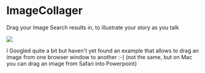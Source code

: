 # ImageCollager
Drag your Image Search results in, to illustrate your story as you talk

![](https://repository-images.githubusercontent.com/217835174/230adadd-e41e-4520-86af-085408bce9da)

I Googled quite a bit but haven't yet found an example that allows to drag an image from one browser window to another :-(
(not the same, but on Mac you can drag an image from Safari into Powerpoint)
